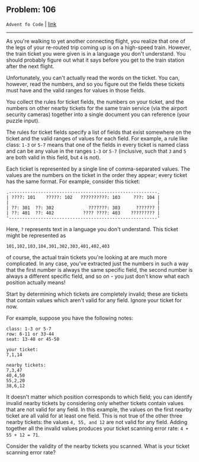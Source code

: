 Problem: 106
---

`Advent fo Code` | [link](https://adventofcode.com/2020/day/16)

---

As you're walking to yet another connecting flight, you realize
that one of the legs of your re-routed trip coming up is on a
high-speed train. However, the train ticket you were given is
in a language you don't understand. You should probably figure out
what it says before you get to the train station after the next
flight.

Unfortunately, you can't actually read the words on the ticket.
You can, however, read the numbers, and so you figure out the fields
these tickets must have and the valid ranges for values in those
fields.

You collect the rules for ticket fields, the numbers on your ticket,
and the numbers on other nearby tickets for the same train service
(via the airport security cameras) together into a single document
you can reference (your puzzle input).

The rules for ticket fields specify a list of fields that exist
somewhere on the ticket and the valid ranges of values for each
field. For example, a rule like class: `1-3` or `5-7` means that
one of the fields in every ticket is named class and can be any
value in the ranges `1-3` or `5-7` (inclusive, such that `3` and `5`
are both valid in this field, but `4` is not).

Each ticket is represented by a single line of comma-separated
values. The values are the numbers on the ticket in the order they
appear; every ticket has the same format. For example, consider
this ticket:
```
.--------------------------------------------------------.
| ????: 101    ?????: 102   ??????????: 103     ???: 104 |
|                                                        |
| ??: 301  ??: 302             ???????: 303      ??????? |
| ??: 401  ??: 402           ???? ????: 403    ????????? |
'--------------------------------------------------------'
```

Here, `?` represents text in a language you don't understand.
This ticket might be represented as
```
101,102,103,104,301,302,303,401,402,403
```
of course, the actual train tickets you're looking at are much more
complicated. In any case, you've extracted just the numbers in such
a way that the first number is always the same specific field, the
second number is always a different specific field, and so on -
you just don't know what each position actually means!

Start by determining which tickets are completely invalid; these
are tickets that contain values which aren't valid for any field.
Ignore your ticket for now.

For example, suppose you have the following notes:
```
class: 1-3 or 5-7
row: 6-11 or 33-44
seat: 13-40 or 45-50

your ticket:
7,1,14

nearby tickets:
7,3,47
40,4,50
55,2,20
38,6,12
```

It doesn't matter which position corresponds to which field; you
can identify invalid nearby tickets by considering only whether
tickets contain values that are not valid for any field. In this
example, the values on the first nearby ticket are all valid for
at least one field. This is not true of the other three nearby
tickets: the values `4, 55, and 12` are not valid for any
field. Adding together all the invalid values produces your ticket
scanning error rate: `4 + 55 + 12 = 71`.

Consider the validity of the nearby tickets you scanned. What
is your ticket scanning error rate?
